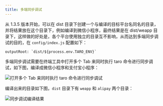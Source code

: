 ```yaml
---
title: 多端同步调试
---
```


从 1.3.5 版本开始，可以在 dist 目录下创建一个与编译的目标平台名同名的目录，并将结果放在这个目录下，例如编译到微信小程序，最终结果是在 dist/weapp 目录下，这样做的好处是，各个平台使用独立的目录互不影响，从而达到多端同步调试的目的，在 `config/index.js` 配置如下：
```
outputRoot: `dist/${process.env.TARO_ENV}`
```

多端同步调试需要在终端工具中打开多个 Tab 来同时执行 taro 命令进行同步调试，如下图，编译成微信小程序和支付宝小程序：

![打开多个 Tab 来同时执行 taro 命令进行同步调试](https://img30.360buyimg.com/ling/jfs/t1/62633/10/8451/595888/5d663badE57d35fd2/5a34822774836ede.png)

编译出来的目录如下图，`dist` 目录下有 `weapp` 和 `alipay` 两个目录：

![同步调试编译结果](https://img20.360buyimg.com/ling/jfs/t1/74046/26/8491/148076/5d663baaEf2ed8064/33fbb1d365053d1c.png)

